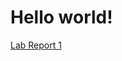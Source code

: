# Hello world!
[Lab Report 1](https://matttam2002.github.io/cse15l-lab-reports/lab-report-1-week-0)
